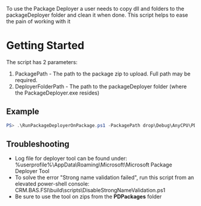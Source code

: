 To use the Package Deployer a user needs to copy dll and folders to the packageDeployer folder and clean it when done.
This script helps to ease the pain of working with it

# Getting Started

The script has 2 parameters:

1. PackagePath - The path to the package zip to upload. Full path may be required.
2. DeployerFolderPath - The path to the packageDeployer folder (where the PackageDeployer.exe resides)

## Example
```PowerShell
PS> .\RunPackageDeployerOnPackage.ps1 -PackagePath drop\Debug\AnyCPU\PDPackages\contoso-PackageDeployer-1.0.0.0.zip -DeployerFolderPath "C:\tools\d365 sdk tools\Tools\PackageDeployment"
```

## Troubleshooting
- Log file for deployer tool can be found under: %userprofile%\AppData\Roaming\Microsoft\Microsoft Package Deployer Tool
- To solve the error "Strong name validation failed", run this script from an elevated power-shell console:
  CRM.BAS.FSI\build\scripts\DisableStrongNameValidation.ps1
- Be sure to use the tool on zips from the **PDPackages** folder

